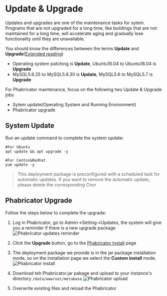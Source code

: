 # Update & Upgrade

Updates and upgrades are one of the maintenance tasks for sytem. Programs that are not upgraded for a long time, like buildings that are not maintained for a long time, will accelerate aging and gradually lose functionality until they are unavailable.

You should know the differences between the terms **Update** and **Upgrade**([Extended reading](https://support.websoft9.com/docs/faq/tech-upgrade.html#update-vs-upgrade))
- Operating system patching is **Update**, Ubuntu16.04 to Ubuntu18.04 is **Upgrade**
- MySQL5.6.25 to MySQL5.6.30 is **Update**, MySQL5.6 to MySQL5.7 is **Upgrade**

For Phabricator maintenance, focus on the following two Update & Upgrade jobs

- Sytem update(Operating System and Running Environment) 
- Phabricator upgrade 

## System Update

Run an update command to complete the system update:

``` shell
#For Ubuntu
apt update && apt upgrade -y

#For Centos&Redhat
yum update -y
```
> This deployment package is preconfigured with a scheduled task for automatic updates. If you want to remove the automatic update, please delete the corresponding Cron

## Phabricator Upgrade

Follow the steps below to complete the upgrade:

1. Log in Phabricator, go to Admin->Setting->Updates, the system will give you a reminder if there is a new upgrade package
![Phabricator updates reminder](https://libs.websoft9.com/Websoft9/DocsPicture/en/metabase/metabase-updatereminder-websoft9.png)

2. Click the **Upgrade** button, go to the [Phabricator Install](https://metabase.com/start/) page

3. The deployment package we provide is in the jar package installation mode, so on the installation page we select the **Custom install** mode.
![Phabricator install](https://libs.websoft9.com/Websoft9/DocsPicture/zh/metabase/metabase-updatedl-websoft9.png)

3. Download teh Phabricator.jar pakage and upload to your instance's directory `/data/wwwroot/metabase`
![Phabricator upload](https://libs.websoft9.com/Websoft9/DocsPicture/zh/metabase/metabase-updatereplace-websoft9.png)

4. Overwrite existing files and reload the Phabricator